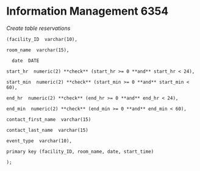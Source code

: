 # Information Management 6354

*Create table reservations*

    (facility_ID  varchar(10),
    
    room_name  varchar(15),
    
      date  DATE
    
    start_hr  numeric(2) **check** (start_hr >= 0 **and** start_hr < 24),
    
    start_min  numeric(2) **check** (start_min >= 0 **and** start_min < 60),
    
    end_hr  numeric(2) **check** (end_hr >= 0 **and** end_hr < 24),
    
    end_min  numeric(2) **check** (end_min >= 0 **and** end_min < 60),
    
    contact_first_name  varchar(15)
    
    contact_last_name  varchar(15)
    
    event_type  varchar(10),
    
    primary key (facility_ID, room_name, date, start_time)
    
    );
